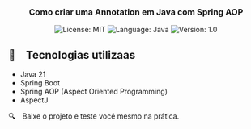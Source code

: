 <h3 align="center">
  Como criar uma Annotation em Java com Spring AOP
</h3>

<p align="center">

  <img alt="License: MIT" src="https://img.shields.io/badge/license-MIT-%2304D361">
  <img alt="Language: Java" src="https://img.shields.io/badge/language-java-green">
  <img alt="Version: 1.0" src="https://img.shields.io/badge/version-1.0-yellowgreen">

</p>

## :rocket: Tecnologias utilizaas

* Java 21
* Spring Boot
* Spring AOP (Aspect Oriented Programming)
* AspectJ

:mag: Baixe o projeto e teste você mesmo na prática.